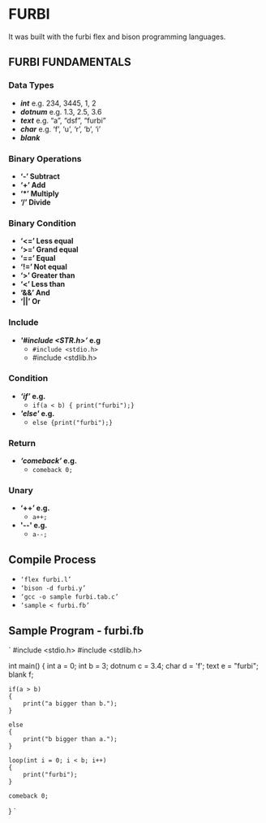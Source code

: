 # FURBI

It was built with the furbi flex and bison programming languages.

## FURBI FUNDAMENTALS

### Data Types
-  ***int*** e.g. 234, 3445, 1, 2
-  ***dotnum*** e.g. 1.3, 2.5, 3.6
-  ***text*** e.g. “a”, “dsf”, “furbi”
-  ***char*** e.g. ‘f’, ‘u’, ‘r’, ‘b’, ‘i’
- ***blank***

### Binary Operations
- **‘-’  Subtract**
- **‘+’ Add**
- **‘*’  Multiply**
- **‘/’ Divide**

### Binary Condition
- **‘<=’ Less equal**
- **‘>=’ Grand equal**
- **‘==’ Equal**
- **‘!=’ Not equal**
- **‘>’  Greater than**
- **‘<’  Less than**
- **‘&&’ And**
- **‘||’ Or**

### Include
- ***'#include <STR.h>’*  e.g**
	- `#include <stdio.h>`
	- #include <stdlib.h>

### Condition
- ***‘if’* e.g.**
	- `if(a < b) { print("furbi");}`
- ***'else'* e.g.**
	- `else {print("furbi");}`

### Return
- ***‘comeback’*  e.g.**
	- `comeback 0;`

### Unary
- **‘++’  e.g.**
	- `a++;`
- **'--' e.g.**
	- `a--;`

## Compile Process
- `‘flex furbi.l’`
- `‘bison -d furbi.y’`
- `‘gcc -o sample furbi.tab.c’`
- `‘sample < furbi.fb’`

## Sample Program - furbi.fb
`
#include <stdio.h>
#include <stdlib.h>

int main()
{
	int a = 0;
	int b = 3;
	dotnum c = 3.4;
	char d = 'f';
	text e = "furbi";
	blank f;

	if(a > b)
	{
		print("a bigger than b.");
	}

	else
	{
		print("b bigger than a.");
	}

	loop(int i = 0; i < b; i++)
	{
		print("furbi");
	}

	comeback 0;
}
`


